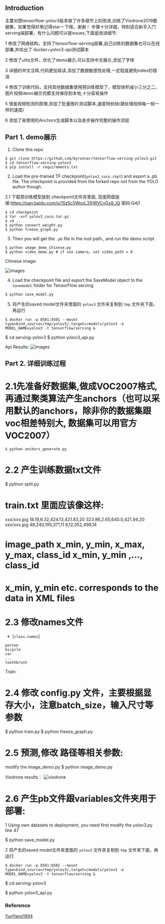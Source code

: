 ## Introduction

主要对原tensorflow-yolov3版本做了许多细节上的改进,训练了Visdrone2019数据集，如果觉得好用记得star一下哦，谢谢！
步骤十分详细，特别适合新手入门serving端部署，有什么问题可以提issues,下面是改进细节:

1 修改了网络结构，支持了tensorflow-serving部署,自己训练的数据集也可以在线部署,并给出了 docker+yolov3-api测试脚本

2 修改了ulits文件，优化了demo展示,可以支持中文展示,添加了字体

3 详细的中文注释,代码更加易读,添加了数据敏感性处理,一定程度避免index的错误

4 修改了训练代码，支持其他数据集使用预训练模型了，模型体积减小三分之二，图片视频demo展示完都支持保存到本地,十分容易操作

5 借鉴视频检测的原理,添加了批量图片测试脚本,速度特别快(跟处理视频每一帧一样的速度)

6 添加了易使用的Anchors生成脚本以及各步操作完整的操作流程


## Part 1. demo展示
1. Clone this repo
```bashrc
$ git clone https://github.com/byronnar/tensorflow-serving-yolov3.git
$ cd tensorflow-serving-yolov3
$ pip install -r requirements.txt
```

2. Load the pre-trained TF checkpoint(`yolov3_coco.ckpt`) and export a .pb file. The checkpoint is provided from the forked repo not from the YOLO author though.

2.1 下载预训练模型放到 checkpoint文件夹里面, 百度网盘链接:https://pan.baidu.com/s/1Sz5c5WoyL31HRVCvGz8_IQ      密码:Q4j1 
```bashrc
$ cd checkpoint
$ tar -xvf yolov3_coco.tar.gz
$ cd ..
$ python convert_weight.py
$ python freeze_graph.py
```

3. Then you will get the `.pb` file in the root path.,  and run the demo script
```bashrc
$ python image_demo_Chinese.py
$ python video_demo.py # if use camera, set video_path = 0
```
Chinese image:

![images](https://github.com/Byronnar/tensorflow-serving-yolov3/blob/master/readme_images/demo.jpg)

4. Load the checkpoint file and export the SaveModel object to the `savemodel` folder for TensorFlow serving
```bashrc
$ python save_model.py
```

5. 将产生的saved model文件夹里面的 `yolov3` 文件夹复制到 `tmp` 文件夹下面，再运行
```
$ docker run -p 8501:8501 --mount type=bind,source=/tmp/yolov3/,target=/models/yolov3 -e MODEL_NAME=yolov3 -t tensorflow/serving &
```

$ cd serving-yolov3
$ python yolov3_api.py

Api Results:
![images](https://github.com/Byronnar/tensorflow-serving-yolov3/blob/master/readme_images/api.png)

## Part 2. 详细训练过程
# 2.1先准备好数据集,做成VOC2007格式,再通过聚类算法产生anchors（也可以采用默认的anchors，除非你的数据集跟voc相差特别大, 数据集可以用官方VOC2007） 
```
$ python anchors_generate.py

```
# 2.2 产生训练数据txt文件
$ python split.py
#  train.txt 里面应该像这样:
xxx/xxx.jpg 18.19,6.32,424.13,421.83,20 323.86,2.65,640.0,421.94,20 
xxx/xxx.jpg 48,240,195,371,11 8,12,352,498,14
# image_path x_min, y_min, x_max, y_max, class_id  x_min, y_min ,..., class_id 
# x_min, y_min etc. corresponds to the data in XML files


# 2.3 修改names文件
- [`class.names`]

```
person
bicycle
car
...
toothbrush
``` 

Train:
# 2.4 修改 config.py 文件，主要根据显存大小，注意batch_size，输入尺寸等参数

$ python train.py
$ python freeze_graph.py

# 2.5 预测,修改 路径等相关参数:
modify the image_demo.py
$ python image_demo.py

Visdrone results：
![visdrone](https://github.com/Byronnar/tensorflow-serving-yolov3/blob/master/readme_images/visdrone.jpg)

# 2.6 产生pb文件跟variables文件夹用于部署:

1 Using own datasets to deployment, you need first modify the yolov3.py line 47

$ python save_model.py

2 将产生的saved model文件夹里面的 `yolov3` 文件夹复制到 `tmp` 文件夹下面，再运行
```
$ docker run -p 8501:8501 --mount type=bind,source=/tmp/yolov3/,target=/models/yolov3 -e MODEL_NAME=yolov3 -t tensorflow/serving &
```

$ cd serving-yolov3

$ python yolov3_api.py

### Reference
[YunYang1994](https://github.com/YunYang1994/tensorflow-yolov3.git)
